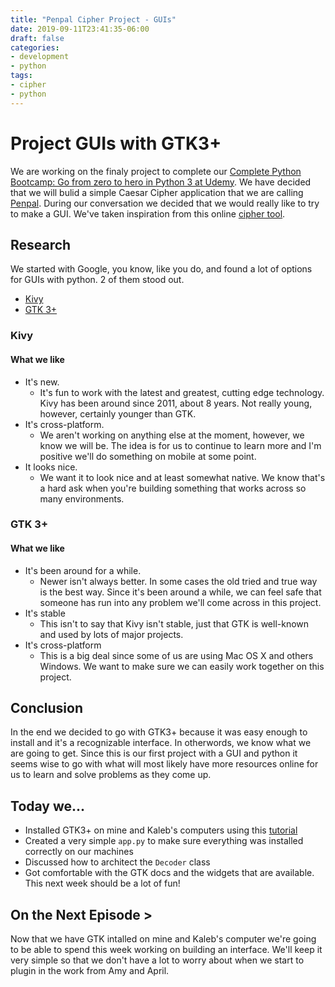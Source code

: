 ```yaml
---
title: "Penpal Cipher Project - GUIs"
date: 2019-09-11T23:41:35-06:00
draft: false
categories:
- development
- python
tags:
- cipher
- python
---
```


# Project GUIs with GTK3+

We are working on the finaly project to complete our [Complete Python Bootcamp: Go from zero to hero in Python 3 at Udemy](https://www.udemy.com/share/100058A0cdcVZbR34=/). We have decided that we will bulid a simple Caesar Cipher application that we are calling [Penpal](https://github.com/sumnercreations/penpal). During our conversation we decided that we would really like to try to make a GUI. We've taken inspiration from this online [cipher tool](https://cryptii.com/pipes/caesar-cipher).

## Research
We started with Google, you know, like you do, and found a lot of options for GUIs with python. 2 of them stood out.

- [Kivy](https://www.kivy.org)
- [GTK 3+](https://www.gtk.org/)

### Kivy
#### What we like
- It's new. 
  - It's fun to work with the latest and greatest, cutting edge technology. Kivy has been around since 2011, about 8 years. Not really young, however, certainly younger than GTK.
- It's cross-platform. 
  - We aren't working on anything else at the moment, however, we know we will be. The idea is for us to continue to learn more and I'm positive we'll do something on mobile at some point.
- It looks nice.
  - We want it to look nice and at least somewhat native. We know that's a hard ask when you're building something that works across so many environments.

### GTK 3+
#### What we like
- It's been around for a while.
  - Newer isn't always better. In some cases the old tried and true way is the best way. Since it's been around a while, we can feel safe that someone has run into any problem we'll come across in this project.
- It's stable
  - This isn't to say that Kivy isn't stable, just that GTK is well-known and used by lots of major projects.
- It's cross-platform
  - This is a big deal since some of us are using Mac OS X and others Windows. We want to make sure we can easily work together on this project.

## Conclusion
In the end we decided to go with GTK3+ because it was easy enough to install and it's a recognizable interface. In otherwords, we know what we are going to get. Since this is our first project with a GUI and python it seems wise to go with what will most likely have more resources online for us to learn and solve problems as they come up.

## Today we...
- Installed GTK3+ on mine and Kaleb's computers using this [tutorial](https://python-gtk-3-tutorial.readthedocs.io/en/latest/install.html)
- Created a very simple `app.py` to make sure everything was installed correctly on our machines
- Discussed how to architect the `Decoder` class
- Got comfortable with the GTK docs and the widgets that are available. This next week should be a lot of fun!

## On the Next Episode >
Now that we have GTK intalled on mine and Kaleb's computer we're going to be able to spend this week working on building an interface. We'll keep it very simple so that we don't have a lot to worry about when we start to plugin in the work from Amy and April.